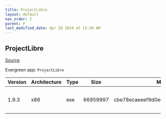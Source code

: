```yaml
---
title: ProjectLibre
layout: default
nav_order: 2
parent: P
last_modified_date: Apr 28 2024 at 12:30 AM
---
```


## ProjectLibre

[Source](https://www.projectlibre.com/)

Evergreen app: `ProjectLibre`

| Version | Architecture | Type | Size     | Md5                              | URI                                                                                                                                                                                                          |
| ------- | ------------ | ---- | -------- | -------------------------------- | ------------------------------------------------------------------------------------------------------------------------------------------------------------------------------------------------------------ |
| 1.9.3   | x86          | exe  | 66959997 | cbe78ecaeeef9d0ee5e8c562d86c4113 | [https://pilotfiber.dl.sourceforge.net/project/projectlibre/ProjectLibre/1.9.3/projectlibre-1.9.3.exe](https://pilotfiber.dl.sourceforge.net/project/projectlibre/ProjectLibre/1.9.3/projectlibre-1.9.3.exe) |
